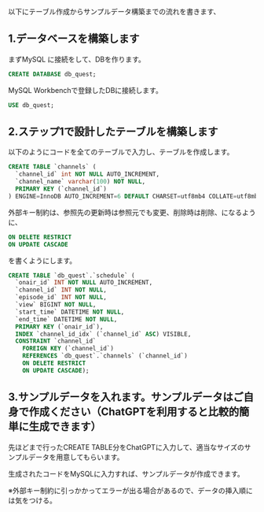 以下にテーブル作成からサンプルデータ構築までの流れを書きます、

## 1.データベースを構築します

まずMySQL に接続をして、DBを作ります。

```SQL
CREATE DATABASE db_quest;
```

MySQL Workbenchで登録したDBに接続します。

```SQL
USE db_quest;
```

## 2.ステップ1で設計したテーブルを構築します

以下のようにコードを全てのテーブルで入力し、テーブルを作成します。

```SQL
CREATE TABLE `channels` (
  `channel_id` int NOT NULL AUTO_INCREMENT,
  `channel_name` varchar(100) NOT NULL,
  PRIMARY KEY (`channel_id`)
) ENGINE=InnoDB AUTO_INCREMENT=6 DEFAULT CHARSET=utf8mb4 COLLATE=utf8mb4_0900_ai_ci
```

外部キー制約は、参照先の更新時は参照元でも変更、削除時は削除、になるように、

```SQL
ON DELETE RESTRICT
ON UPDATE CASCADE
```

を書くようにします。

```SQL
CREATE TABLE `db_quest`.`schedule` (
  `onair_id` INT NOT NULL AUTO_INCREMENT,
  `channel_id` INT NOT NULL,
  `episode_id` INT NOT NULL,
  `view` BIGINT NOT NULL,
  `start_time` DATETIME NOT NULL,
  `end_time` DATETIME NOT NULL,
  PRIMARY KEY (`onair_id`),
  INDEX `channel_id_idx` (`channel_id` ASC) VISIBLE,
  CONSTRAINT `channel_id`
    FOREIGN KEY (`channel_id`)
    REFERENCES `db_quest`.`channels` (`channel_id`)
    ON DELETE RESTRICT
    ON UPDATE CASCADE);
```

## 3.サンプルデータを入れます。サンプルデータはご自身で作成ください（ChatGPTを利用すると比較的簡単に生成できます）

先ほどまで行ったCREATE TABLE分をChatGPTに入力して、適当なサイズのサンプルデータを用意してもらいます。

生成されたコードをMySQLに入力すれば、サンプルデータが作成できます。

※外部キー制約に引っかかってエラーが出る場合があるので、データの挿入順には気をつける。